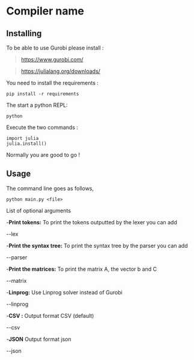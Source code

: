# Compiler name
## Installing 
To be able to use Gurobi please install : 

>https://www.gurobi.com/

>https://julialang.org/downloads/

You need to install the requirements : 
```
pip install -r requirements
```
The start a python REPL:
```
python 
```
Execute the two commands : 
```
import julia
julia.install()
```
Normally you are good to go ! 

## Usage 
The command line goes as follows,
```
python main.py <file> 
```
List of optional arguments

-**Print tokens:** To print the tokens outputted by the lexer you can add  

--lex


-**Print the syntax tree:** To print the syntax tree by the parser you can add

--parser

-**Print the matrices:** To print the matrix A, the vector b and C

--matrix

-**Linprog:** Use Linprog solver instead of Gurobi

--linprog

-**CSV :** Output format CSV (default)

--csv

-**JSON** Output format json

--json
